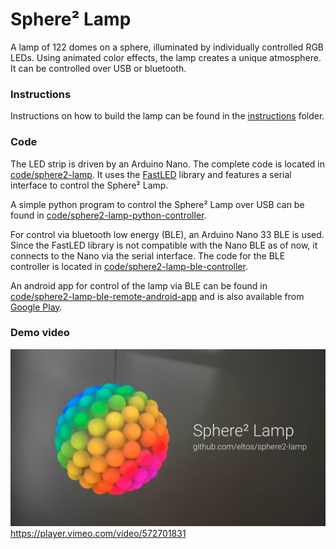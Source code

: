 # Sphere² Lamp

A lamp of 122 domes on a sphere, illuminated by individually controlled RGB LEDs.
Using animated color effects, the lamp creates a unique atmosphere.
It can be controlled over USB or bluetooth.

### Instructions

Instructions on how to build the lamp can be found in the [instructions](instructions) folder.


### Code

The LED strip is driven by an Arduino Nano. The complete code is located in [code/sphere2-lamp](code/sphere2-lamp). It uses the [FastLED](https://github.com/FastLED/FastLED) library and features a serial interface to control the Sphere² Lamp.

A simple python program to control the Sphere² Lamp over USB can be found in [code/sphere2-lamp-python-controller](code/sphere2-lamp-python-controller).  

For control via bluetooth low energy (BLE), an Arduino Nano 33 BLE is used. Since the FastLED library is not compatible with the Nano BLE as of now, it connects to the Nano via the serial interface. The code for the BLE controller is located in [code/sphere2-lamp-ble-controller](code/sphere2-lamp-ble-controller).

An android app for control of the lamp via BLE can be found in [code/sphere2-lamp-ble-remote-android-app](code/sphere2-lamp-ble-remote-android-app) and is also available from [Google Play](https://play.google.com/store/apps/details?id=com.github.eltos.sphere2lamp).


### Demo video

[![Demo video](cover.jpg)](https://player.vimeo.com/video/572701831)  
https://player.vimeo.com/video/572701831
